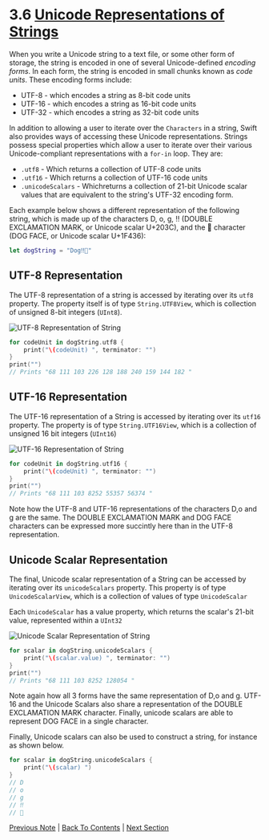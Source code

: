 # 3.6 [Unicode Representations of Strings](https://developer.apple.com/library/content/documentation/Swift/Conceptual/Swift_Programming_Language/StringsAndCharacters.html#//apple_ref/doc/uid/TP40014097-CH7-ID301)

When you write a Unicode string to a text file, or some other form of storage, the string is encoded in one of several Unicode-defined *encoding forms*. In each form, the string is encoded in small chunks known as *code units*. These encoding forms include:

* UTF-8 - which encodes a string as 8-bit code units
* UTF-16 - which encodes a string as 16-bit code units
* UTF-32 - which encodes a string as 32-bit code units

In addition to allowing a user to iterate over the `Characters` in a string, Swift also provides ways of accessing these Unicode representations. Strings possess special properties which allow a user to iterate over their various Unicode-compliant representations with a `for-in` loop. They are:

* `.utf8` - Which returns a collection of UTF-8 code units
* `.utf16` - Which returns a collection of UTF-16 code units
* `.unicodeScalars` - Whichreturns a collection of 21-bit Unicode scalar values that are equivalent to the string's UTF-32 encoding form.

Each example below shows a different representation of the following string, which is made up of the characters D, o, g, ‼ (DOUBLE EXCLAMATION MARK, or Unicode scalar U+203C), and the 🐶 character (DOG FACE, or Unicode scalar U+1F436):

```Swift
let dogString = "Dog‼🐶"
```

## UTF-8 Representation

The UTF-8 representation of a string is accessed by iterating over its `utf8` property. The property itself is of type `String.UTF8View`, which is collection of unsigned 8-bit integers (`UInt8`).

![UTF-8 Representation of String](https://developer.apple.com/library/content/documentation/Swift/Conceptual/Swift_Programming_Language/Art/UTF8_2x.png)

```Swift
for codeUnit in dogString.utf8 {
    print("\(codeUnit) ", terminator: "")
}
print("")
// Prints "68 111 103 226 128 188 240 159 144 182 "
```

## UTF-16 Representation

The UTF-16 representation of a String is accessed by iterating over its `utf16` property. The property is of type `String.UTF16View`, which is a collection of unsigned 16 bit integers (`UInt16`)

![UTF-16 Representation of String](https://developer.apple.com/library/content/documentation/Swift/Conceptual/Swift_Programming_Language/Art/UTF16_2x.png)

```Swift
for codeUnit in dogString.utf16 {
    print("\(codeUnit) ", terminator: "")
}
print("")
// Prints "68 111 103 8252 55357 56374 "
```

Note how the UTF-8 and UTF-16 representations of the characters D,o and g are the same. The DOUBLE EXCLAMATION MARK and DOG FACE characters can be expressed more succintly here than in the UTF-8 representation.

## Unicode Scalar Representation

The final, Unicode scalar representation of a String can be accessed by iterating over its `unicodeScalars` property. This property is of type `UnicodeScalarView`, which is a collection of values of type `UnicodeScalar`

Each `UnicodeScalar` has a value property, which returns the scalar's 21-bit value, represented within a `UInt32`

![Unicode Scalar Representation of String](https://developer.apple.com/library/content/documentation/Swift/Conceptual/Swift_Programming_Language/Art/UnicodeScalar_2x.png)

```Swift
for scalar in dogString.unicodeScalars {
    print("\(scalar.value) ", terminator: "")
}
print("")
// Prints "68 111 103 8252 128054 "
```

Note again how all 3 forms have the same representation of D,o and g. UTF-16 and the Unicode Scalars also share a representation of the DOUBLE EXCLAMATION MARK character. Finally, unicode scalars are able to represent DOG FACE in a single character.

Finally, Unicode scalars can also be used to construct a string, for instance as shown below.

```Swift
for scalar in dogString.unicodeScalars {
    print("\(scalar) ")
}
// D
// o
// g
// ‼
// 🐶
```

[Previous Note](../3%20-%20Strings%20and%20Characters/3.5%20-%20Comparing%20Strings.md) | [Back To Contents](https://github.com/Firanus/swift-language-guide-notes) |  [Next Section](../4%20-%20Collection%20Types/4.0%20-%20Collection%20Types.md)